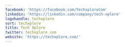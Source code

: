 ```yaml
---
facebook: 'https://facebook.com/TechxploreCom'
linkedin: 'https://linkedin.com/company/tech-xplore'
logohandle: techxplore
sort: techxplore
title: Tech Xplore
twitter: techxplore_com
website: 'https://techxplore.com/'
---
```

